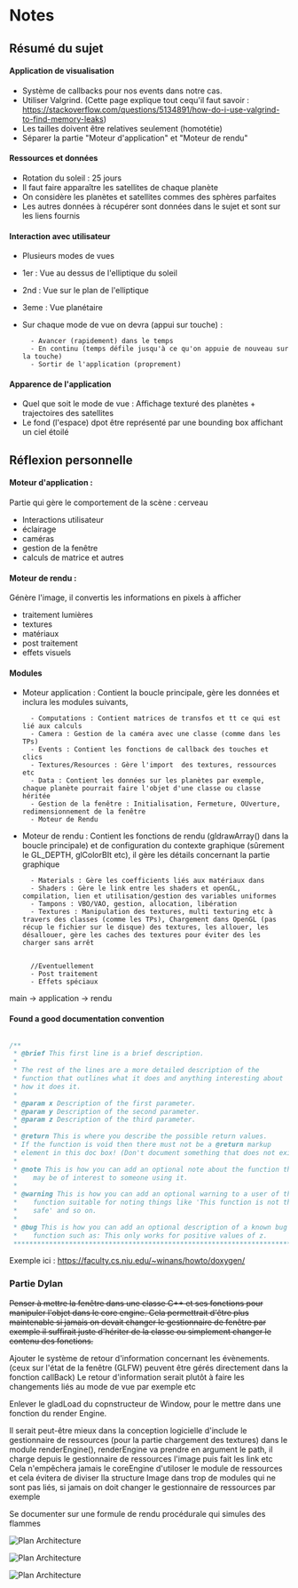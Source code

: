 # Notes


## Résumé du sujet

#### Application de visualisation
- Système de callbacks pour nos events dans notre cas.
- Utiliser Valgrind. (Cette page explique tout cequ'il faut savoir : https://stackoverflow.com/questions/5134891/how-do-i-use-valgrind-to-find-memory-leaks)
- Les tailles doivent être relatives seulement (homotétie)
- Séparer la partie "Moteur d'application" et "Moteur de rendu" 


#### Ressources et données

- Rotation du soleil : 25 jours
- Il faut faire apparaître les satellites de chaque planète
- On considère les planètes et satellites commes des sphères parfaites
- Les autres données à récupérer sont données dans le sujet et sont sur les liens fournis


#### Interaction avec utilisateur

- Plusieurs modes de vues
- 1er : Vue au dessus de l'elliptique du soleil
- 2nd : Vue sur le plan de l'elliptique
- 3eme : Vue planétaire
- Sur chaque mode de vue on devra (appui sur touche) :

        - Avancer (rapidement) dans le temps
        - En continu (temps défile jusqu'à ce qu'on appuie de nouveau sur la touche)
        - Sortir de l'application (proprement)


#### Apparence de l'application

- Quel que soit le mode de vue : Affichage texturé des planètes + trajectoires des satellites
- Le fond (l'espace) dpot être représenté par une bounding box affichant un ciel étoilé



## Réflexion personnelle


#### Moteur d'application : 

Partie qui gère le comportement de la scène : cerveau

- Interactions utilisateur
- éclairage
- caméras
- gestion de la fenêtre
- calculs de matrice et autres


#### Moteur de rendu : 

Génère l'image, il convertis les informations en pixels à afficher

- traitement lumières
- textures
- matériaux
- post traitement
- effets visuels


#### Modules

- Moteur application : Contient la boucle principale, gère les données et inclura les modules suivants, 
    
        - Computations : Contient matrices de transfos et tt ce qui est lié aux calculs
        - Camera : Gestion de la caméra avec une classe (comme dans les TPs)
        - Events : Contient les fonctions de callback des touches et clics
        - Textures/Resources : Gère l'import  des textures, ressources etc
        - Data : Contient les données sur les planètes par exemple, chaque planète pourrait faire l'objet d'une classe ou classe héritée
        - Gestion de la fenêtre : Initialisation, Fermeture, OUverture, redimensionnement de la fenêtre
        - Moteur de Rendu
  

- Moteur de rendu : Contient les fonctions de rendu (gldrawArray() dans la boucle principale) et de configuration du contexte graphique (sûrement le GL_DEPTH, glColorBIt etc), il gère les détails concernant la partie graphique
  
        
        - Materials : Gère les coefficients liés aux matériaux dans 
        - Shaders : Gère le link entre les shaders et openGL, compilation, lien et utilisation/gestion des variables uniformes
        - Tampons : VBO/VAO, gestion, allocation, libération
        - Textures : Manipulation des textures, multi texturing etc à travers des classes (comme les TPs), Chargement dans OpenGL (pas récup le fichier sur le disque) des textures, les allouer, les désallouer, gère les caches des textures pour éviter des les charger sans arrêt
 

        //Eventuellement
        - Post traitement
        - Effets spéciaux

main -> application -> rendu


#### Found a good documentation convention


```c

/**
 * @brief This first line is a brief description.
 *
 * The rest of the lines are a more detailed description of the
 * function that outlines what it does and anything interesting about
 * how it does it.
 *
 * @param x Description of the first parameter.
 * @param y Description of the second parameter.
 * @param z Description of the third parameter.
 *
 * @return This is where you describe the possible return values.  
 * If the function is void then there must not be a @return markup
 * element in this doc box! (Don't document something that does not exist.)
 *
 * @note This is how you can add an optional note about the function that
 *    may be of interest to someone using it.
 *
 * @warning This is how you can add an optional warning to a user of the
 *    function suitable for noting things like 'This function is not thread
 *    safe' and so on.
 *
 * @bug This is how you can add an optional description of a known bug in the
 *    function such as: This only works for positive values of z.
 ********************************************************************************/

```

Exemple ici : https://faculty.cs.niu.edu/~winans/howto/doxygen/



### Partie Dylan

~~Penser à mettre la fenêtre dans une classe C++ et ses fonctions pour manipuler l'objet dans le core engine.
Cela permettrait d'être plus maintenable si jamais on devait changer le gestionnaire de fenêtre par exemple
il suffirait juste d'hériter de la classe ou simplement changer le contenu des fonctions.~~


Ajouter le système de retour d'information concernant les évènements. (ceux sur l'état de la fenêtre (GLFW) peuvent être gérés directement dans la fonction callBack)
Le retour d'information serait plutôt à faire les changements liés au mode de vue par exemple etc

Enlever le gladLoad du copnstructeur de Window, pour le mettre dans une fonction du render Engine.


Il serait peut-être mieux dans la conception logicielle d'include le gestionnaire de ressources (pour la partie chargement des textures) dans le module
renderEngine(), renderEngine va prendre en argument le path, il charge depuis le gestionnaire de ressources l'image puis fait les link etc
Cela n'empêchera jamais le coreEngine d'utiloser le module de ressources et cela évitera de diviser lla structure Image dans trop de modules
qui ne sont pas liés, si jamais on doit changer le gestionnaire de ressources par exemple


Se documenter sur une formule de rendu procédurale qui simules des flammes



![Plan Architecture](img1.jpg)

![Plan Architecture](img2.jpg)

![Plan Architecture](img3.jpg)



